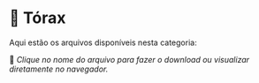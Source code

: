# 📂 Tórax

Aqui estão os arquivos disponíveis nesta categoria:


📌 *Clique no nome do arquivo para fazer o download ou visualizar diretamente no navegador.*
